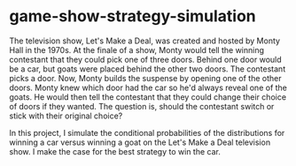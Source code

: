 # game-show-strategy-simulation

The television show, Let's Make a Deal, was created and hosted by Monty Hall in the 1970s. At the finale of a show, Monty would tell the winning contestant that they could pick one of three doors. Behind one door would be a car, but goats were placed behind the other two doors. The contestant picks a door. Now, Monty builds the suspense by opening one of the other doors. Monty knew which door had the car so he'd always reveal one of the goats. He would then tell the contestant that they could change their choice of doors if they wanted. The question is, should the contestant switch or stick with their original choice?

In this project, I simulate the conditional probabilities of the distributions for winning a car versus winning a goat on the Let's Make a Deal television show. I make the case for the best strategy to win the car.
